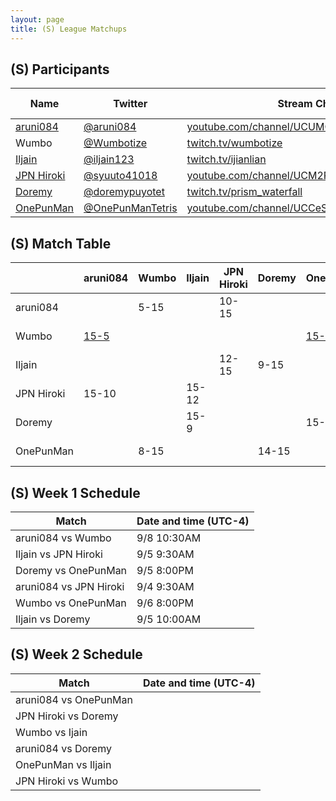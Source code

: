 ```yaml
---
layout: page
title: (S) League Matchups
---
```


## (S) Participants ##

<table>
  <thead>
    <tr>
      <th>Name</th>
      <th>Twitter</th>
      <th>Stream Channel</th>
	  <th>Sprint Time</th>
	  <th>Rating</th>
    </tr>
  </thead>
  <tbody>
    <tr>
      <td><a href="https://steamcommunity.com/profiles/76561198293462529/">aruni084</a></td>
      <td><a href="https://twitter.com/aruni084">@aruni084</a></td>
      <td><a href="https://www.youtube.com/channel/UCUMQUo-IkhoBvL2_QIayHLQ">youtube.com/channel/UCUMQUo-IkhoBvL2_QIayHLQ</a></td>
      <td>37</td>
      <td>15000</td>
    </tr>
    <tr>
      <td>Wumbo</td>
      <td><a href="https://twitter.com/Wumbotize">@Wumbotize</a></td>
      <td><a href="https://www.twitch.tv/wumbotize">twitch.tv/wumbotize</a></td>
      <td>38</td>
      <td>50000</td>
    </tr>
    <tr>
      <td><a href="https://steamcommunity.com/profiles/76561198370403800/">Iljain</a></td>
      <td><a href="https://twitter.com/iljain123">@iljain123</a></td>
      <td><a href="https://www.twitch.tv/ijianlian">twitch.tv/ijianlian</a></td>
      <td>46</td>
      <td>18000</td>
    </tr>
    <tr>
      <td><a href="https://steamcommunity.com/profiles/76561198812292527/">JPN Hiroki</a></td>
      <td><a href="https://twitter.com/syuuto41018">@syuuto41018</a></td>
      <td><a href="https://www.youtube.com/channel/UCM2REfYwxv3yaKhc4aMbEyg">youtube.com/channel/UCM2REfYwxv3yaKhc4aMbEyg</a></td>
      <td>-</td>
      <td>-</td>
    </tr>
    <tr>
      <td><a href="https://steamcommunity.com/id/doorenemy/">Doremy</a></td>
      <td><a href="https://twitter.com/doremypuyotet">@doremypuyotet</a></td>
      <td><a href="https://www.twitch.tv/prism_waterfall">twitch.tv/prism_waterfall</a></td>
      <td>38.96</td>
      <td>23383</td>
    </tr>
    <tr>
      <td><a href="https://steamcommunity.com/id/allspecifiedurlsarealreadyinuse">OnePunMan</a></td>
      <td><a href="https://twitter.com/OnePunManTetris">@OnePunManTetris</a></td>
      <td><a href="https://www.youtube.com/channel/UCCeSjd7DLJJKxJXf4vEzdzA">youtube.com/channel/UCCeSjd7DLJJKxJXf4vEzdzA</a></td>
      <td>45.9</td>
      <td>11000</td>
    </tr>
  </tbody>
</table>

## (S) Match Table ##

<table>
  <thead>
    <tr>
      <th> </th>
      <th>aruni084</th>
      <th>Wumbo</th>
      <th>Iljain</th>
      <th>JPN Hiroki</th>
      <th>Doremy</th>
      <th>OnePunMan</th>
      <th>W-L</th>
      <th>Pt. Diff</th>
    </tr>
  </thead>
  <tbody>
    <tr>
      <td>aruni084</td>
      <td> </td> <!--aruni084-->
      <td>5-15</td> <!--Wumbo-->
      <td> </td> <!--Iljain-->
      <td>10-15</td> <!--JPN Hiroki-->
      <td></td> <!--Doremy-->
      <td> </td> <!--OnePunMan-->
      <td>0-2</td>
      <td>-15</td>
    </tr>
    <tr>
      <td>Wumbo</td>
      <td><a href="https://www.youtube.com/watch?v=qotFvwWxxVA">15-5</a></td> <!--aruni084-->
      <td> </td> <!--Wumbo-->
      <td> </td> <!--Iljain-->
      <td> </td> <!--JPN Hiroki-->
      <td> </td> <!--Doremy-->
      <td><a href="https://www.youtube.com/watch?v=1Y2pgxU9J_o">15-8</a></td> <!--OnePunMan-->
      <td>1-0</td>
      <td>+17</td>
    </tr>
    <tr>
      <td>Iljain</td>
      <td> </td> <!--aruni084-->
      <td> </td> <!--Wumbo-->
      <td> </td> <!--Iljain-->
      <td>12-15</td> <!--JPN Hiroki-->
      <td>9-15</td> <!--Doremy-->
      <td> </td> <!--OnePunMan-->
      <td>0-2</td>
      <td>-9</td>
    </tr>
    <tr>
      <td>JPN Hiroki</td>
      <td>15-10</td> <!--aruni084-->
      <td> </td> <!--Wumbo-->
      <td>15-12</td> <!--Iljain-->
      <td> </td> <!--JPN Hiroki-->
      <td> </td> <!--Doremy-->
      <td> </td> <!--OnePunMan-->
      <td>2-0</td>
      <td>+8</td>
    </tr>
    <tr>
      <td>Doremy</td>
      <td> </td> <!--aruni084-->
      <td> </td> <!--Wumbo-->
      <td>15-9</td> <!--Iljain-->
      <td> </td> <!--JPN Hiroki-->
      <td> </td> <!--Doremy-->
      <td>15-14</td> <!--OnePunMan-->
      <td>2-0</td>
      <td>+7</td>
    </tr>
    <tr>
      <td>OnePunMan</td>
      <td> </td> <!--aruni084-->
      <td>8-15</td> <!--Wumbo-->
      <td> </td> <!--Iljain-->
      <td> </td> <!--JPN Hiroki-->
      <td>14-15</td> <!--Doremy-->
      <td> </td> <!--OnePunMan-->
      <td>0-2</td>
      <td>-8</td>
    </tr>
  </tbody>
</table>

## (S) Week 1 Schedule ##

<table>
  <thead>
    <tr>
      <th>Match</th>
      <th>Date and time (UTC-4)</th>
    </tr>
  </thead>
  <tbody>
    <tr>
      <td>aruni084 vs Wumbo</td>
      <td>9/8 10:30AM</td>
    </tr>
    <tr>
      <td>Iljain vs JPN Hiroki</td>
      <td>9/5 9:30AM</td>
    </tr>
    <tr>
      <td>Doremy vs OnePunMan</td>
      <td>9/5 8:00PM</td>
    </tr>
    <tr>
      <td>aruni084 vs JPN Hiroki</td>
      <td>9/4 9:30AM</td>
    </tr>
    <tr>
      <td>Wumbo vs OnePunMan</td>
      <td>9/6 8:00PM</td>
    </tr>
    <tr>
      <td>Iljain vs Doremy</td>
      <td>9/5 10:00AM</td>
    </tr>
  </tbody>
</table>

## (S) Week 2 Schedule ##

<table>
  <thead>
    <tr>
      <th>Match</th>
      <th>Date and time (UTC-4)</th>
    </tr>
  </thead>
  <tbody>
    <tr>
      <td>aruni084 vs OnePunMan</td>
      <td></td>
    </tr>
    <tr>
      <td>JPN Hiroki vs Doremy</td>
      <td></td>
    </tr>
    <tr>
      <td>Wumbo vs Ijain</td>
      <td></td>
    </tr>
    <tr>
      <td>aruni084 vs Doremy</td>
      <td></td>
    </tr>
    <tr>
      <td>OnePunMan vs Iljain</td>
      <td></td>
    </tr>
    <tr>
      <td>JPN Hiroki vs Wumbo</td>
      <td></td>
    </tr>
  </tbody>
</table>
